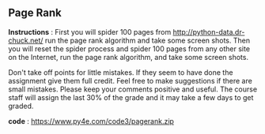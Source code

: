 ## **Page Rank** ##

**Instructions** : First you will spider 100 pages from http://python-data.dr-chuck.net/ run the page rank algorithm and take some screen shots. Then you will reset the spider process and spider 100 pages from any other site on the Internet, run the page rank algorithm, and take some screen shots.

Don't take off points for little mistakes. If they seem to have done the assignment give them full credit. Feel free to make suggestions if there are small mistakes. Please keep your comments positive and useful. The course staff will assign the last 30% of the grade and it may take a few days to get graded.

**code** : https://www.py4e.com/code3/pagerank.zip 
